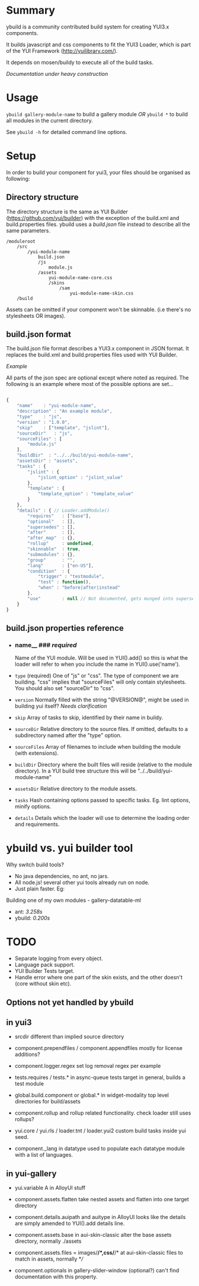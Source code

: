 Summary
=======

ybuild is a community contributed build system for creating YUI3.x components.

It builds javascript and css components to fit the YUI3 Loader,
which is part of the YUI Framework (http://yuilibrary.com/).

It depends on mosen/buildy to execute all of the build tasks.

*Documentation under heavy construction*

Usage
=====

`ybuild gallery-module-name` to build a gallery module *OR*
`ybuild *` to build all modules in the current directory.

See `ybuild -h` for detailed command line options.

Setup
=====

In order to build your component for yui3, your files should be organised as following:

Directory structure
-------------------

The directory structure is the same as YUI Builder (https://github.com/yui/builder) with the exception of the
build.xml and build.properties files. ybuild uses a *build.json* file instead to describe all the same parameters.

```
/moduleroot
    /src
        /yui-module-name
            build.json
            /js
                module.js
            /assets
                yui-module-name-core.css
                /skins
                    /sam
                        yui-module-name-skin.css
    /build
```

Assets can be omitted if your component won't be skinnable. (i.e there's no stylesheets OR images).

build.json format
-----------------

The build.json file format describes a YUI3.x component in JSON format. It replaces the
build.xml and build.properties files used with YUI Builder.

_Example_

All parts of the json spec are optional except where noted as required.
The following is an example where most of the possible options are set...

```javascript

{
    "name"    : "yui-module-name",
    "description" : "An example module",
    "type"    : "js",
    "version" : "1.0.0",
    "skip"    : ["template", "jslint"],
    "sourceDir"   : "js",
    "sourceFiles" : [
        "module.js"
    ],
    "buildDir"  : "../../build/yui-module-name",
    "assetsDir" : "assets",
    "tasks" : {
        "jslint" : {
            "jslint_option" : "jslint_value"
        },
        "template" : {
            "template_option" : "template_value"
        }
    },
    "details" : { // Loader.addModule()
        "requires"   : ["base"],
        "optional"   : [],
        "supersedes" : [],
        "after"      : [],
        "after_map"  : {},
        "rollup"     : undefined,
        "skinnable"  : true,
        "submodules" : {},
        "group"      : "",
        "lang"       : ["en-US"],
        "condition"  : {
            "trigger" : "testmodule",
            "test" : function(),
            "when" : "before|after|instead"
        },
        "use"        : null // Not documented, gets munged into supersedes anyway.
    }
}

```

build.json properties reference
-------------------------------

*   ### name__ ### *required*
    Name of the YUI module. Will be used in YUI().add() so this is what
    the loader will refer to when you include the name in YUI().use('name').

*   `type` (required)
    One of "js" or "css". The type of component we are building.
    "css" implies that "sourceFiles" will only contain stylesheets.
    You should also set "sourceDir" to "css".

*   `version`
    Normally filled with the string "@VERSION@", might be used in building yui itself? *Needs clarification*

*   `skip`
    Array of tasks to skip, identified by their name in buildy.

*   `sourceDir`
    Relative directory to the source files. If omitted, defaults to a subdirectory
    named after the "type" option.

*   `sourceFiles`
    Array of filenames to include when building the module (with extensions).

*   `buildDir`
    Directory where the built files will reside (relative to the module directory).
    In a YUI build tree structure this will be "../../build/yui-module-name"

*   `assetsDir`
    Relative directory to the module assets.

*   `tasks`
    Hash containing options passed to specific tasks.
    Eg. lint options, minify options.

*   `details`
    Details which the loader will use to determine the loading order and requirements.

ybuild vs. yui builder tool
=============================

Why switch build tools?

* No java dependencies, no ant, no jars.
* All node.js! several other yui tools already run on node.
* Just plain faster. Eg:

Building one of my own modules - gallery-datatable-ml

+ ant: *3.258s*
+ ybuild: *0.200s*

TODO
====

* Separate logging from every object.
* Language pack support.
* YUI Builder Tests target.
* Handle error where one part of the skin exists, and the other doesn't (core without skin etc).

Options not yet handled by ybuild
-----------------------------------

in yui3
-------

+ srcdir
different than implied source directory

+ component.prependfiles / component.appendfiles
mostly for license additions?

+ component.logger.regex
set log removal regex per example

+ tests.requires / tests.* in async-queue
tests target in general, builds a test module

+ global.build.component or global.* in widget-modality
top level directories for build/assets

+ component.rollup and rollup related functionality.
check loader still uses rollups?

+ yui.core / yui.rls / loader.tnt / loader.yui2
custom build tasks inside yui seed.

+ component._lang in datatype
used to populate each datatype module with a list of languages.

in yui-gallery
--------------

+ yui.variable
A in AlloyUI stuff

+ component.assets.flatten
take nested assets and flatten into one target directory

+ component.details.auipath and auitype in AlloyUI
looks like the details are simply amended to YUI().add details line.

+ component.assets.base in aui-skin-classic
alter the base assets directory, normally ./assets

+ component.assets.files = images/**/*,css/**/* at aui-skin-classic
files to match in assets, normally **/*

+ component.optionals in gallery-slider-window (optional?)
can't find documentation with this property.